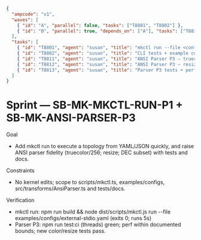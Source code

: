 ```json
{
  "ampcode": "v1",
  "waves": [
    { "id": "A", "parallel": false, "tasks": ["T8801", "T8802"] },
    { "id": "B", "parallel": true, "depends_on": ["A"], "tasks": ["T8811", "T8812", "T8813"] }
  ],
  "tasks": [
    { "id": "T8801", "agent": "susan", "title": "mkctl run --file <config> (wrap config-runner)", "deliverables": ["patches/DIFF_T8801_mkctl-run.patch"] },
    { "id": "T8802", "agent": "susan", "title": "CLI tests + example configs for mkctl run", "deliverables": ["patches/DIFF_T8802_mkctl-tests-examples.patch"] },
    { "id": "T8811", "agent": "susan", "title": "ANSI Parser P3 — truecolor/256 SGR", "deliverables": ["patches/DIFF_T8811_parser-truecolor-256.patch"] },
    { "id": "T8812", "agent": "susan", "title": "ANSI Parser P3 — resize events + DEC subset", "deliverables": ["patches/DIFF_T8812_parser-resize-dec.patch"] },
    { "id": "T8813", "agent": "susan", "title": "Parser P3 tests + perf guard + docs", "deliverables": ["patches/DIFF_T8813_parser-tests-docs.patch"] }
  ]
}
```

# Sprint — SB-MK-MKCTL-RUN-P1 + SB-MK-ANSI-PARSER-P3

Goal
- Add mkctl run to execute a topology from YAML/JSON quickly, and raise ANSI parser fidelity (truecolor/256; resize; DEC subset) with tests and docs.

Constraints
- No kernel edits; scope to scripts/mkctl.ts, examples/configs, src/transforms/AnsiParser.ts and tests/docs.

Verification
- mkctl run: npm run build && node dist/scripts/mkctl.js run --file examples/configs/external-stdio.yaml (exits 0; runs 5s)
- Parser P3: npm run test:ci (threads) green; perf within documented bounds; new color/resize tests pass.

